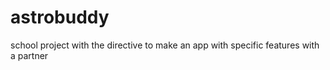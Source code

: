 # astrobuddy
school project with the directive to make an app with specific features with a partner
